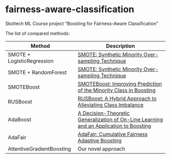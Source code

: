# fairness-aware-classification
Skoltech ML Course project "Boosting for Fairness-Aware Classification"

The list of compared methods:

| Method  | Description |
| ------------- | ------------- |
| SMOTE + LogisticRegression  | [SMOTE: Synthetic Minority Over-sampling Technique](https://arxiv.org/abs/1106.1813) |
| SMOTE + RandomForest | [SMOTE: Synthetic Minority Over-sampling Technique](https://arxiv.org/abs/1106.1813) |
| SMOTEBoost  | [SMOTEBoost: Improving Prediction of the Minority Class in Boosting](https://link.springer.com/chapter/10.1007/978-3-540-39804-2_12)  |
| RUSBoost  | [RUSBoost: A Hybrid Approach to Alleviating Class Imbalance](https://ieeexplore.ieee.org/document/5299216)  |
| AdaBoost  | [A Decision-Theoretic Generalization of On-Line Learning and an Application to Boosting](https://www.sciencedirect.com/science/article/pii/S002200009791504X)  |
| AdaFair  | [AdaFair: Cumulative Fairness Adaptive Boosting](https://arxiv.org/abs/1909.08982)  |
| AttentiveGradientBoosting | Our novel approach |

